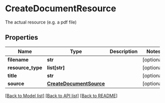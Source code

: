 # CreateDocumentResource

The actual resource (e.g. a pdf file)
## Properties
Name | Type | Description | Notes
------------ | ------------- | ------------- | -------------
**filename** | **str** |  | [optional] 
**resource_type** | **list[str]** |  | [optional] 
**title** | **str** |  | [optional] 
**source** | [**CreateDocumentSource**](CreateDocumentSource.md) |  | [optional] 

[[Back to Model list]](../README.md#documentation-for-models) [[Back to API list]](../README.md#documentation-for-api-endpoints) [[Back to README]](../README.md)


